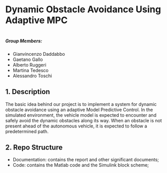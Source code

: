 # Dynamic Obstacle Avoidance Using Adaptive MPC
#

##### Group Members: 
* Gianvincenzo Daddabbo
* Gaetano Gallo
* Alberto Ruggeri
* Martina Tedesco
* Alessandro Toschi
## 1. Description

The basic idea behind our project is to implement a system for dynamic obstacle avoidance using an adaptive Model Predictive Control. 
In the simulated environment, the vehicle model is expected to encounter and safely avoid the dynamic obstacles along its way. 
When an obstacle is not present ahead of the autonomous vehicle, it is expected to follow a predetermined path.

## 2. Repo Structure

* Documentation: contains the report and other significant documents;
* Code: contains the Matlab code and the Simulink block scheme;
